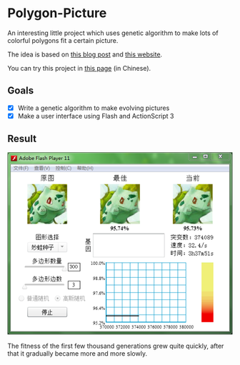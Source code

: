 # Polygon-Picture
An interesting little project which uses genetic algorithm to make lots of colorful polygons fit a certain picture.

The idea is based on [this blog post](https://rogeralsing.com/2008/12/07/genetic-programming-evolution-of-mona-lisa/) and [this website](http://alteredqualia.com/visualization/evolve/).

You can try this project in [this page](https://tsreaper.github.io/Polygon-Picture/) (in Chinese).

## Goals
- [x] Write a genetic algorithm to make evolving pictures
- [x] Make a user interface using Flash and ActionScript 3

## Result

![alt text](https://github.com/TsReaper/PolPicture/blob/master/result.png "Result")

The fitness of the first few thousand generations grew quite quickly, after that it gradually became more and more slowly.

